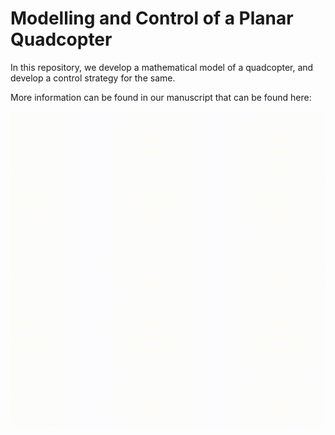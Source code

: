 # Modelling and Control of a Planar Quadcopter

In this repository, we develop a mathematical model of a quadcopter, and develop a control strategy for the same.

More information can be found in our manuscript that can be found here:






![](images/Simulation.gif)